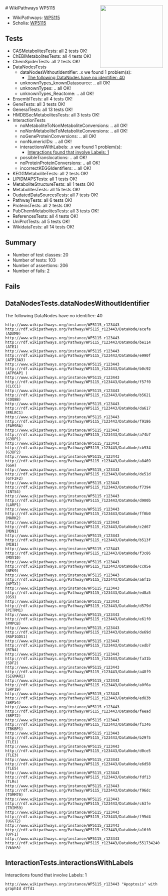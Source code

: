 <img style="float: right; width: 200px" src="https://upload.wikimedia.org/wikipedia/commons/thumb/8/83/Wplogo_with_text_500.png/640px-Wplogo_with_text_500.png" />
# WikiPathways WP5115

* WikiPathways: [WP5115](https://new.wikipathways.org/pathways/WP5115)
* Scholia: [WP5115](https://scholia.toolforge.org/wikipathways/WP5115)
## Tests
* CASMetabolitesTests: all 2 tests OK!
* ChEBIMetabolitesTests: all 4 tests OK!
* ChemSpiderTests: all 2 tests OK!
* DataNodesTests
    * dataNodesWithoutIdentifier: .x we found 1 problem(s):
        * [The following DataNodes have no identifier: 40](#8792c4ed)
    * unknownTypes_knownDatasource: .. all OK!
    * unknownTypes: .. all OK!
    * unknownTypes_Reactome: .. all OK!
* EnsemblTests: all 4 tests OK!
* GeneTests: all 3 tests OK!
* GeneralTests: all 13 tests OK!
* HMDBSecMetabolitesTests: all 3 tests OK!
* InteractionTests
    * noMetaboliteToNonMetaboliteConversions: .. all OK!
    * noNonMetaboliteToMetaboliteConversions: .. all OK!
    * noGeneProteinConversions: .. all OK!
    * nonNumericIDs: .. all OK!
    * interactionsWithLabels: .x we found 1 problem(s):
        * [Interactions found that involve Labels: 1](#630d2678)
    * possibleTranslocations: .. all OK!
    * noProteinProteinConversions: .. all OK!
    * incorrectKEGGIdentifiers: .. all OK!
* KEGGMetaboliteTests: all 2 tests OK!
* LIPIDMAPSTests: all 1 tests OK!
* MetaboliteStructureTests: all 1 tests OK!
* MetabolitesTests: all 15 tests OK!
* OudatedDataSourcesTests: all 7 tests OK!
* PathwayTests: all 6 tests OK!
* ProteinsTests: all 2 tests OK!
* PubChemMetabolitesTests: all 3 tests OK!
* ReferencesTests: all 4 tests OK!
* UniProtTests: all 5 tests OK!
* WikidataTests: all 14 tests OK!


## Summary

* Number of test classes: 20
* Number of tests: 103
* Number of assertions: 206
* Number of fails: 2

## Fails

<a name="8792c4ed" />

## DataNodesTests.dataNodesWithoutIdentifier

The following DataNodes have no identifier: 40
```
http://www.wikipathways.org/instance/WP5115_r123443 http://rdf.wikipathways.org/Pathway/WP5115_r123443/DataNode/acefa (ADAM9)
http://www.wikipathways.org/instance/WP5115_r123443 http://rdf.wikipathways.org/Pathway/WP5115_r123443/DataNode/be114 (ATE1)
http://www.wikipathways.org/instance/WP5115_r123443 http://rdf.wikipathways.org/Pathway/WP5115_r123443/DataNode/e990f (ATP13A3)
http://www.wikipathways.org/instance/WP5115_r123443 http://rdf.wikipathways.org/Pathway/WP5115_r123443/DataNode/b0c92 (ATP6AP1 )
http://www.wikipathways.org/instance/WP5115_r123443 http://rdf.wikipathways.org/Pathway/WP5115_r123443/DataNode/f57f0 (CLCC1)
http://www.wikipathways.org/instance/WP5115_r123443 http://rdf.wikipathways.org/Pathway/WP5115_r123443/DataNode/b5621 (COQ8B)
http://www.wikipathways.org/instance/WP5115_r123443 http://rdf.wikipathways.org/Pathway/WP5115_r123443/DataNode/da617 (ERLEC1)
http://www.wikipathways.org/instance/WP5115_r123443 http://rdf.wikipathways.org/Pathway/WP5115_r123443/DataNode/f9186 (FAM98A)
http://www.wikipathways.org/instance/WP5115_r123443 http://rdf.wikipathways.org/Pathway/WP5115_r123443/DataNode/a74b7 (G3BP1)
http://www.wikipathways.org/instance/WP5115_r123443 http://rdf.wikipathways.org/Pathway/WP5115_r123443/DataNode/cb934 (G3BP2)
http://www.wikipathways.org/instance/WP5115_r123443 http://rdf.wikipathways.org/Pathway/WP5115_r123443/DataNode/a8469 (GGH)
http://www.wikipathways.org/instance/WP5115_r123443 http://rdf.wikipathways.org/Pathway/WP5115_r123443/DataNode/de51d (GTF2F2)
http://www.wikipathways.org/instance/WP5115_r123443 http://rdf.wikipathways.org/Pathway/WP5115_r123443/DataNode/f7394 (INTS4)
http://www.wikipathways.org/instance/WP5115_r123443 http://rdf.wikipathways.org/Pathway/WP5115_r123443/DataNode/d900b (LARP1)
http://www.wikipathways.org/instance/WP5115_r123443 http://rdf.wikipathways.org/Pathway/WP5115_r123443/DataNode/ff0b0 (MARK2)
http://www.wikipathways.org/instance/WP5115_r123443 http://rdf.wikipathways.org/Pathway/WP5115_r123443/DataNode/c2d67 (MDN1)
http://www.wikipathways.org/instance/WP5115_r123443 http://rdf.wikipathways.org/Pathway/WP5115_r123443/DataNode/b513f (MIB1)
http://www.wikipathways.org/instance/WP5115_r123443 http://rdf.wikipathways.org/Pathway/WP5115_r123443/DataNode/f3c86 (MOV10)
http://www.wikipathways.org/instance/WP5115_r123443 http://rdf.wikipathways.org/Pathway/WP5115_r123443/DataNode/cc05e (NEK9)
http://www.wikipathways.org/instance/WP5115_r123443 http://rdf.wikipathways.org/Pathway/WP5115_r123443/DataNode/a6f15 (NPTX1)
http://www.wikipathways.org/instance/WP5115_r123443 http://rdf.wikipathways.org/Pathway/WP5115_r123443/DataNode/ed8a5 (OS9)
http://www.wikipathways.org/instance/WP5115_r123443 http://rdf.wikipathways.org/Pathway/WP5115_r123443/DataNode/d579d (PITRM1)
http://www.wikipathways.org/instance/WP5115_r123443 http://rdf.wikipathways.org/Pathway/WP5115_r123443/DataNode/e61f0 (PMPCB)
http://www.wikipathways.org/instance/WP5115_r123443 http://rdf.wikipathways.org/Pathway/WP5115_r123443/DataNode/de69d (RAP1GDS1)
http://www.wikipathways.org/instance/WP5115_r123443 http://rdf.wikipathways.org/Pathway/WP5115_r123443/DataNode/cedb7 (RTN4)
http://www.wikipathways.org/instance/WP5115_r123443 http://rdf.wikipathways.org/Pathway/WP5115_r123443/DataNode/fa31b (SDF2)
http://www.wikipathways.org/instance/WP5115_r123443 http://rdf.wikipathways.org/Pathway/WP5115_r123443/DataNode/a48f9 (SIGMAR1)
http://www.wikipathways.org/instance/WP5115_r123443 http://rdf.wikipathways.org/Pathway/WP5115_r123443/DataNode/a0f6a (SRP19)
http://www.wikipathways.org/instance/WP5115_r123443 http://rdf.wikipathways.org/Pathway/WP5115_r123443/DataNode/ed83b (SRP54)
http://www.wikipathways.org/instance/WP5115_r123443 http://rdf.wikipathways.org/Pathway/WP5115_r123443/DataNode/feead (SRP72)
http://www.wikipathways.org/instance/WP5115_r123443 http://rdf.wikipathways.org/Pathway/WP5115_r123443/DataNode/f1346 (TBKBP1)
http://www.wikipathways.org/instance/WP5115_r123443 http://rdf.wikipathways.org/Pathway/WP5115_r123443/DataNode/b29f5 (TLE1)
http://www.wikipathways.org/instance/WP5115_r123443 http://rdf.wikipathways.org/Pathway/WP5115_r123443/DataNode/d0ce5 (TLE3)
http://www.wikipathways.org/instance/WP5115_r123443 http://rdf.wikipathways.org/Pathway/WP5115_r123443/DataNode/e6d58 (TLE5)
http://www.wikipathways.org/instance/WP5115_r123443 http://rdf.wikipathways.org/Pathway/WP5115_r123443/DataNode/fdf13 (TLRs)
http://www.wikipathways.org/instance/WP5115_r123443 http://rdf.wikipathways.org/Pathway/WP5115_r123443/DataNode/f96dc (TOMM70)
http://www.wikipathways.org/instance/WP5115_r123443 http://rdf.wikipathways.org/Pathway/WP5115_r123443/DataNode/c63fe (TRIM59)
http://www.wikipathways.org/instance/WP5115_r123443 http://rdf.wikipathways.org/Pathway/WP5115_r123443/DataNode/f95d4 (UGGT2)
http://www.wikipathways.org/instance/WP5115_r123443 http://rdf.wikipathways.org/Pathway/WP5115_r123443/DataNode/a16f0 (UPF1)
http://www.wikipathways.org/instance/WP5115_r123443 http://rdf.wikipathways.org/Pathway/WP5115_r123443/DataNode/551734240 (VEGFA)
```

<a name="630d2678" />

## InteractionTests.interactionsWithLabels

Interactions found that involve Labels: 1
```
http://www.wikipathways.org/instance/WP5115_r123443 "Apoptosis" with graphId d7fd1
```

